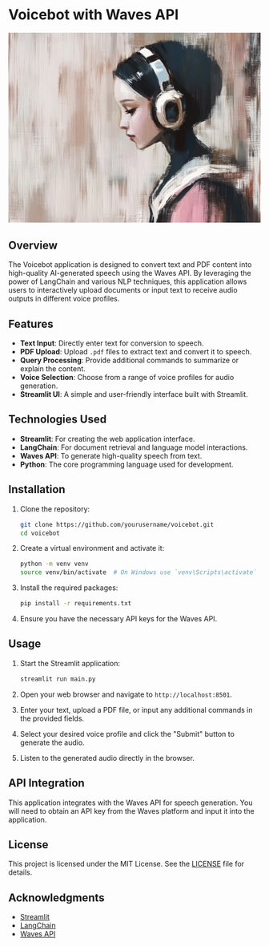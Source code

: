 # Voicebot with Waves API
![cover](https://raw.githubusercontent.com/kaushal07wick/waves-voicebot/refs/heads/master/images/cover.png)
## Overview

The Voicebot application is designed to convert text and PDF content into high-quality AI-generated speech using the Waves API. By leveraging the power of LangChain and various NLP techniques, this application allows users to interactively upload documents or input text to receive audio outputs in different voice profiles.

## Features

- **Text Input**: Directly enter text for conversion to speech.
- **PDF Upload**: Upload `.pdf` files to extract text and convert it to speech.
- **Query Processing**: Provide additional commands to summarize or explain the content.
- **Voice Selection**: Choose from a range of voice profiles for audio generation.
- **Streamlit UI**: A simple and user-friendly interface built with Streamlit.

## Technologies Used

- **Streamlit**: For creating the web application interface.
- **LangChain**: For document retrieval and language model interactions.
- **Waves API**: To generate high-quality speech from text.
- **Python**: The core programming language used for development.

## Installation

1. Clone the repository:
   ```bash
   git clone https://github.com/yourusername/voicebot.git
   cd voicebot
   ```

2. Create a virtual environment and activate it:
   ```bash
   python -m venv venv
   source venv/bin/activate  # On Windows use `venv\Scripts\activate`
   ```

3. Install the required packages:
   ```bash
   pip install -r requirements.txt
   ```

4. Ensure you have the necessary API keys for the Waves API.

## Usage

1. Start the Streamlit application:
   ```bash
   streamlit run main.py
   ```

2. Open your web browser and navigate to `http://localhost:8501`.

3. Enter your text, upload a PDF file, or input any additional commands in the provided fields.

4. Select your desired voice profile and click the "Submit" button to generate the audio.

5. Listen to the generated audio directly in the browser.

## API Integration

This application integrates with the Waves API for speech generation. You will need to obtain an API key from the Waves platform and input it into the application. 


## License

This project is licensed under the MIT License. See the [LICENSE](LICENSE) file for details.

## Acknowledgments

- [Streamlit](https://streamlit.io/)
- [LangChain](https://langchain.com/)
- [Waves API](https://waves-api.smallest.ai/)
